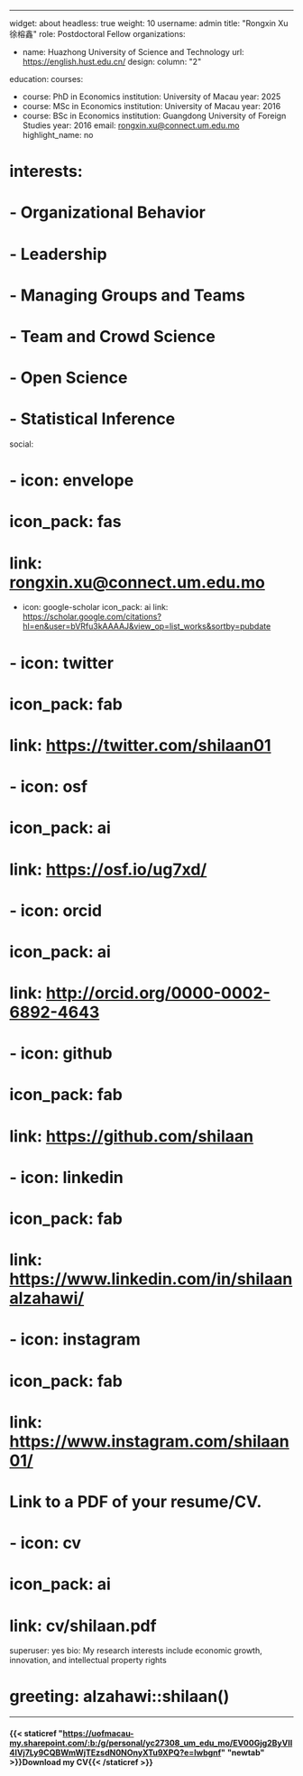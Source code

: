 
---
widget: about
headless: true
weight: 10
username: admin
title: "Rongxin Xu 徐榕鑫"
role: Postdoctoral Fellow
organizations:
- name: Huazhong University of Science and Technology
  url: https://english.hust.edu.cn/
design:
  column: "2"


education:
  courses:
  - course: PhD in Economics
    institution: University of Macau
    year: 2025
  - course: MSc in Economics
    institution: University of Macau
    year: 2016
  - course: BSc in Economics
    institution: Guangdong University of Foreign Studies
    year: 2016
email: rongxin.xu@connect.um.edu.mo
highlight_name: no
# interests:
# - Organizational Behavior 
# - Leadership
# - Managing Groups and Teams
# - Team and Crowd Science 
# - Open Science
# - Statistical Inference

social:
# - icon: envelope
#   icon_pack: fas
#   link: rongxin.xu@connect.um.edu.mo
- icon: google-scholar
  icon_pack: ai
  link: https://scholar.google.com/citations?hl=en&user=bVRfu3kAAAAJ&view_op=list_works&sortby=pubdate
# - icon: twitter
#   icon_pack: fab
#   link: https://twitter.com/shilaan01
# - icon: osf
#   icon_pack: ai
#   link: https://osf.io/ug7xd/
# - icon: orcid
#   icon_pack: ai
#   link: http://orcid.org/0000-0002-6892-4643
# - icon: github
#   icon_pack: fab
#   link: https://github.com/shilaan
# - icon: linkedin
#   icon_pack: fab
#   link: https://www.linkedin.com/in/shilaanalzahawi/
# - icon: instagram
#   icon_pack: fab
#   link: https://www.instagram.com/shilaan01/
# Link to a PDF of your resume/CV.
# - icon: cv
#   icon_pack: ai
#   link: cv/shilaan.pdf


superuser: yes
bio: My research interests include economic growth, innovation, and intellectual property rights
# greeting: alzahawi::shilaan()
---


#### <i class="fa fa-download" aria-hidden="true" style="color:#035AA6"></i> {{< staticref "https://uofmacau-my.sharepoint.com/:b:/g/personal/yc27308_um_edu_mo/EV00Gjg2ByVIl4IVj7Ly9CQBWmWjTEzsdN0NOnyXTu9XPQ?e=Iwbgnf" "newtab" >}}Download my CV{{< /staticref >}}




